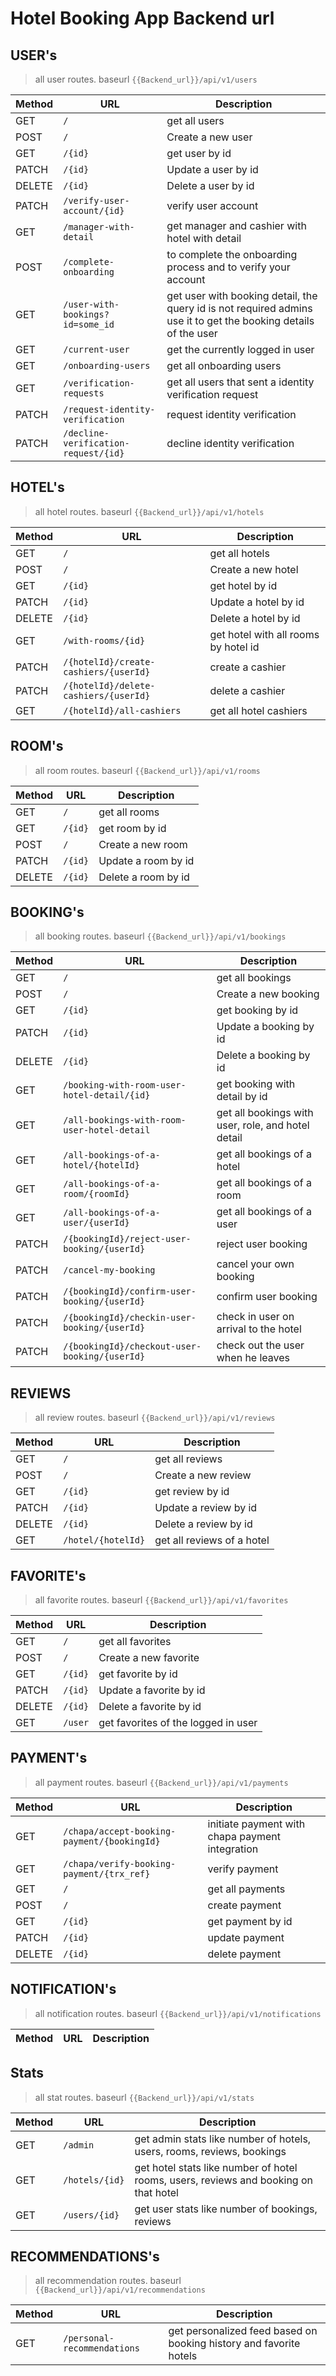 # Hotel Booking App Backend url

## USER's

> all user routes. baseurl `{{Backend_url}}/api/v1/users`

| Method | URL                                  | Description                                                                                                     |
| ------ | ------------------------------------ | --------------------------------------------------------------------------------------------------------------- |
| GET    | `/`                                  | get all users                                                                                                   |
| POST   | `/`                                  | Create a new user                                                                                               |
| GET    | `/{id}`                              | get user by id                                                                                                  |
| PATCH  | `/{id}`                              | Update a user by id                                                                                             |
| DELETE | `/{id}`                              | Delete a user by id                                                                                             |
| PATCH  | `/verify-user-account/{id}`          | verify user account                                                                                             |
| GET    | `/manager-with-detail`               | get manager and cashier with hotel with detail                                                                  |
| POST   | `/complete-onboarding`               | to complete the onboarding process and to verify your account                                                   |
| GET    | `/user-with-bookings?id=some_id`     | get user with booking detail, the query id is not required admins use it to get the booking details of the user |
| GET    | `/current-user`                      | get the currently logged in user                                                                                |
| GET    | `/onboarding-users`                  | get all onboarding users                                                                                        |
| GET    | `/verification-requests`             | get all users that sent a identity verification request                                                         |
| PATCH  | `/request-identity-verification`     | request identity verification                                                                                   |
| PATCH  | `/decline-verification-request/{id}` | decline identity verification                                                                                   |

## HOTEL's

> all hotel routes. baseurl `{{Backend_url}}/api/v1/hotels`

| Method | URL                                   | Description                          |
| ------ | ------------------------------------- | ------------------------------------ |
| GET    | `/`                                   | get all hotels                       |
| POST   | `/`                                   | Create a new hotel                   |
| GET    | `/{id}`                               | get hotel by id                      |
| PATCH  | `/{id}`                               | Update a hotel by id                 |
| DELETE | `/{id}`                               | Delete a hotel by id                 |
| GET    | `/with-rooms/{id}`                    | get hotel with all rooms by hotel id |
| PATCH  | `/{hotelId}/create-cashiers/{userId}` | create a cashier                     |
| PATCH  | `/{hotelId}/delete-cashiers/{userId}` | delete a cashier                     |
| GET    | `/{hotelId}/all-cashiers`             | get all hotel cashiers               |

## ROOM's

> all room routes. baseurl `{{Backend_url}}/api/v1/rooms`

| Method | URL     | Description         |
| ------ | ------- | ------------------- |
| GET    | `/`     | get all rooms       |
| GET    | `/{id}` | get room by id      |
| POST   | `/`     | Create a new room   |
| PATCH  | `/{id}` | Update a room by id |
| DELETE | `/{id}` | Delete a room by id |

## BOOKING's

> all booking routes. baseurl `{{Backend_url}}/api/v1/bookings`

| Method | URL                                           | Description                                        |
| ------ | --------------------------------------------- | -------------------------------------------------- |
| GET    | `/`                                           | get all bookings                                   |
| POST   | `/`                                           | Create a new booking                               |
| GET    | `/{id}`                                       | get booking by id                                  |
| PATCH  | `/{id}`                                       | Update a booking by id                             |
| DELETE | `/{id}`                                       | Delete a booking by id                             |
| GET    | `/booking-with-room-user-hotel-detail/{id}`   | get booking with detail by id                      |
| GET    | `/all-bookings-with-room-user-hotel-detail`   | get all bookings with user, role, and hotel detail |
| GET    | `/all-bookings-of-a-hotel/{hotelId}`          | get all bookings of a hotel                        |
| GET    | `/all-bookings-of-a-room/{roomId}`            | get all bookings of a room                         |
| GET    | `/all-bookings-of-a-user/{userId}`            | get all bookings of a user                         |
| PATCH  | `/{bookingId}/reject-user-booking/{userId}`   | reject user booking                                |
| PATCH  | `/cancel-my-booking`                          | cancel your own booking                            |
| PATCH  | `/{bookingId}/confirm-user-booking/{userId}`  | confirm user booking                               |
| PATCH  | `/{bookingId}/checkin-user-booking/{userId}`  | check in user on arrival to the hotel              |
| PATCH  | `/{bookingId}/checkout-user-booking/{userId}` | check out the user when he leaves                  |

## REVIEWS

> all review routes. baseurl `{{Backend_url}}/api/v1/reviews`

| Method | URL                | Description                |
| ------ | ------------------ | -------------------------- |
| GET    | `/`                | get all reviews            |
| POST   | `/`                | Create a new review        |
| GET    | `/{id}`            | get review by id           |
| PATCH  | `/{id}`            | Update a review by id      |
| DELETE | `/{id}`            | Delete a review by id      |
| GET    | `/hotel/{hotelId}` | get all reviews of a hotel |

## FAVORITE's

> all favorite routes. baseurl `{{Backend_url}}/api/v1/favorites`

| Method | URL     | Description                         |
| ------ | ------- | ----------------------------------- |
| GET    | `/`     | get all favorites                   |
| POST   | `/`     | Create a new favorite               |
| GET    | `/{id}` | get favorite by id                  |
| PATCH  | `/{id}` | Update a favorite by id             |
| DELETE | `/{id}` | Delete a favorite by id             |
| GET    | `/user` | get favorites of the logged in user |

## PAYMENT's

> all payment routes. baseurl `{{Backend_url}}/api/v1/payments`

| Method | URL                                         | Description                                     |
| ------ | ------------------------------------------- | ----------------------------------------------- |
| GET    | `/chapa/accept-booking-payment/{bookingId}` | initiate payment with chapa payment integration |
| GET    | `/chapa/verify-booking-payment/{trx_ref}`   | verify payment                                  |
| GET    | `/`                                         | get all payments                                |
| POST   | `/`                                         | create payment                                  |
| GET    | `/{id}`                                     | get payment by id                               |
| PATCH  | `/{id}`                                     | update payment                                  |
| DELETE | `/{id}`                                     | delete payment                                  |

## NOTIFICATION's

> all notification routes. baseurl `{{Backend_url}}/api/v1/notifications`

| Method | URL | Description |
| ------ | --- | ----------- |

## Stats

> all stat routes. baseurl `{{Backend_url}}/api/v1/stats`

| Method | URL            | Description                                                                          |
| ------ | -------------- | ------------------------------------------------------------------------------------ |
| GET    | `/admin`       | get admin stats like number of hotels, users, rooms, reviews, bookings               |
| GET    | `/hotels/{id}` | get hotel stats like number of hotel rooms, users, reviews and booking on that hotel |
| GET    | `/users/{id}`  | get user stats like number of bookings, reviews                                      |

## RECOMMENDATIONS's

> all recommendation routes. baseurl `{{Backend_url}}/api/v1/recommendations`

| Method | URL                         | Description                                                        |
| ------ | --------------------------- | ------------------------------------------------------------------ |
| GET    | `/personal-recommendations` | get personalized feed based on booking history and favorite hotels |
